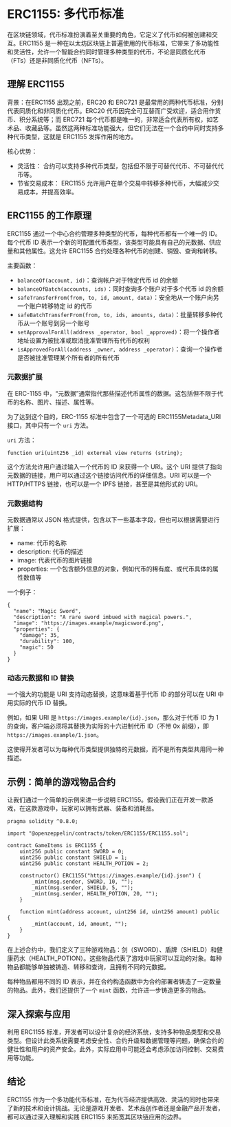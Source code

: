 # ERC1155: 多代币标准

在区块链领域，代币标准扮演着至关重要的角色，它定义了代币如何被创建和交互。ERC1155 是一种在以太坊区块链上普遍使用的代币标准，它带来了多功能性和灵活性，允许一个智能合约同时管理多种类型的代币，不论是同质化代币（FTs）还是非同质化代币（NFTs）。

## 理解 ERC1155
背景：在ERC1155 出现之前，ERC20 和 ERC721 是最常用的两种代币标准，分别代表同质化和非同质化代币。ERC20 代币因完全可互替而广受欢迎，适合用作货币、积分系统等；而 ERC721 每个代币都是唯一的，非常适合代表所有权，如艺术品、收藏品等。虽然这两种标准功能强大，但它们无法在一个合约中同时支持多种代币类型，这就是 ERC1155 发挥作用的地方。

核心优势：

- 灵活性： 合约可以支持多种代币类型，包括但不限于可替代代币、不可替代代币等。
- 节省交易成本： ERC1155 允许用户在单个交易中转移多种代币，大幅减少交易成本，并提高效率。

## ERC1155 的工作原理

ERC1155 通过一个中心合约管理多种类型的代币，每种代币都有一个唯一的 ID。每个代币 ID 表示一个新的可配置代币类型，该类型可能具有自己的元数据、供应量和其他属性。这允许 ERC1155 合约处理各种代币的创建、销毁、查询和转移。

主要函数：
- `balanceOf(account, id)`：查询帐户对于特定代币 id 的余额
- `balanceOfBatch(accounts, ids)`：同时查询多个账户对于多个代币 id 的余额
- `safeTransferFrom(from, to, id, amount, data)`：安全地从一个账户向另一个账户转移特定 id 的代币
- `safeBatchTransferFrom(from, to, ids, amounts, data)`：批量转移多种代币从一个账号到另一个账号
- `setApprovalForAll(address _operator, bool _approved)`：将一个操作者地址设置为被批准或取消批准管理所有代币的权利
- `isApprovedForAll(address _owner, address _operator)`：查询一个操作者是否被批准管理某个所有者的所有代币

### 元数据扩展

在 ERC-1155 中，“元数据”通常指代那些描述代币属性的数据。这包括但不限于代币的名称、图片、描述、属性等。

为了达到这个目的，ERC-1155 标准中包含了一个可选的 ERC1155Metadata_URI 接口，其中只有一个 `uri` 方法。

`uri` 方法：
```
function uri(uint256 _id) external view returns (string);
```

这个方法允许用户通过输入一个代币的 ID 来获得一个 URI。这个 URI 提供了指向元数据的链接，用户可以通过这个链接访问代币的详细信息。URI 可以是一个 HTTP/HTTPS 链接，也可以是一个 IPFS 链接，甚至是其他形式的 URI。

### 元数据结构

元数据通常以 JSON 格式提供，包含以下一些基本字段，但也可以根据需要进行扩展：

- name: 代币的名称
- description: 代币的描述
- image: 代表代币的图片链接
- properties: 一个包含额外信息的对象，例如代币的稀有度、或代币具体的属性数值等

一个例子：
```
{
  "name": "Magic Sword",
  "description": "A rare sword imbued with magical powers.",
  "image": "https://images.example/magicsword.png",
  "properties": {
    "damage": 35,
    "durability": 100,
    "magic": 50
  }
}
```

### 动态元数据和 ID 替换

一个强大的功能是 URI 支持动态替换，这意味着基于代币 ID 的部分可以在 URI 中用实际的代币 ID 替换。

例如，如果 URI 是 `https://images.example/{id}.json`，那么对于代币 ID 为 1 的查询，客户端必须将其替换为实际的十六进制代币 ID（不带 0x 前缀），即 `https://images.example/1.json`。

这使得开发者可以为每种代币类型提供独特的元数据，而不是所有类型共用同一种描述。

## 示例：简单的游戏物品合约

让我们通过一个简单的示例来进一步说明 ERC1155。假设我们正在开发一款游戏，在这款游戏中，玩家可以拥有武器、装备和消耗品。

```
pragma solidity ^0.8.0;

import "@openzeppelin/contracts/token/ERC1155/ERC1155.sol";

contract GameItems is ERC1155 {
    uint256 public constant SWORD = 0;
    uint256 public constant SHIELD = 1;
    uint256 public constant HEALTH_POTION = 2;

    constructor() ERC1155("https://images.example/{id}.json") {
        _mint(msg.sender, SWORD, 10, "");
        _mint(msg.sender, SHIELD, 5, "");
        _mint(msg.sender, HEALTH_POTION, 20, "");
    }

    function mint(address account, uint256 id, uint256 amount) public {
        _mint(account, id, amount, "");
    }
}
```

在上述合约中，我们定义了三种游戏物品：剑（SWORD）、盾牌（SHIELD）和健康药水（HEALTH_POTION）。这些物品代表了游戏中玩家可以互动的对象。每种物品都能够单独被铸造、转移和查询，且拥有不同的元数据。

每种物品都用不同的 ID 表示，并在合约构造函数中为合约部署者铸造了一定数量的物品。此外，我们还提供了一个 `mint` 函数，允许进一步铸造更多的物品。

## 深入探索与应用

利用 ERC1155 标准，开发者可以设计复杂的经济系统，支持多种物品类型和交易类型。但设计此类系统需要考虑安全性、合约升级和数据管理等问题，确保合约的健壮性和用户的资产安全。此外，实际应用中可能还会考虑添加访问控制、交易费用等功能。

## 结论

ERC1155 作为一个多功能代币标准，在为代币经济提供高效、灵活的同时也带来了新的技术和设计挑战。无论是游戏开发者、艺术品创作者还是金融产品开发者，都可以通过深入理解和实践 ERC1155 来拓宽其区块链应用的边界。